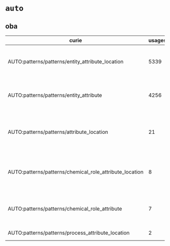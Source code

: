 # `auto`

## oba

| curie                                                   |   usages | nodes                                                                                                                                                                                                                                                                                                                  |
|---------------------------------------------------------|----------|------------------------------------------------------------------------------------------------------------------------------------------------------------------------------------------------------------------------------------------------------------------------------------------------------------------------|
| AUTO:patterns/patterns/entity_attribute_location        |     5339 | [OBA:0000003](http://purl.obolibrary.org/obo/OBA_0000003), [OBA:0000005](http://purl.obolibrary.org/obo/OBA_0000005), [OBA:0000016](http://purl.obolibrary.org/obo/OBA_0000016), [OBA:0000090](http://purl.obolibrary.org/obo/OBA_0000090), [OBA:0000098](http://purl.obolibrary.org/obo/OBA_0000098), ...             |
| AUTO:patterns/patterns/entity_attribute                 |     4256 | [OBA:0000006](http://purl.obolibrary.org/obo/OBA_0000006), [OBA:0000007](http://purl.obolibrary.org/obo/OBA_0000007), [OBA:0000009](http://purl.obolibrary.org/obo/OBA_0000009), [OBA:0000011](http://purl.obolibrary.org/obo/OBA_0000011), [OBA:0000015](http://purl.obolibrary.org/obo/OBA_0000015), ...             |
| AUTO:patterns/patterns/attribute_location               |       21 | [OBA:0000058](http://purl.obolibrary.org/obo/OBA_0000058), [OBA:0000091](http://purl.obolibrary.org/obo/OBA_0000091), [OBA:VT0000056](http://purl.obolibrary.org/obo/OBA_VT0000056), [OBA:VT0000069](http://purl.obolibrary.org/obo/OBA_VT0000069), [OBA:VT0005369](http://purl.obolibrary.org/obo/OBA_VT0005369), ... |
| AUTO:patterns/patterns/chemical_role_attribute_location |        8 | [OBA:2050078](http://purl.obolibrary.org/obo/OBA_2050078), [OBA:2050092](http://purl.obolibrary.org/obo/OBA_2050092), [OBA:VT0003351](http://purl.obolibrary.org/obo/OBA_VT0003351), [OBA:VT0003369](http://purl.obolibrary.org/obo/OBA_VT0003369), [OBA:VT0005120](http://purl.obolibrary.org/obo/OBA_VT0005120), ... |
| AUTO:patterns/patterns/chemical_role_attribute          |        7 | [OBA:0000079](http://purl.obolibrary.org/obo/OBA_0000079), [OBA:0000182](http://purl.obolibrary.org/obo/OBA_0000182), [OBA:1000972](http://purl.obolibrary.org/obo/OBA_1000972), [OBA:1000976](http://purl.obolibrary.org/obo/OBA_1000976), [OBA:1000982](http://purl.obolibrary.org/obo/OBA_1000982), ...             |
| AUTO:patterns/patterns/process_attribute_location       |        2 | [OBA:2050069](http://purl.obolibrary.org/obo/OBA_2050069), [OBA:VT0002455](http://purl.obolibrary.org/obo/OBA_VT0002455)                                                                                                                                                                                               |

